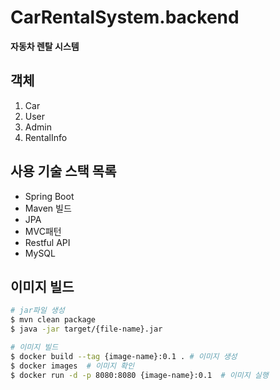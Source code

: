 # CarRentalSystem.backend
**자동차 렌탈 시스템**
## 객체
1. Car
2. User
3. Admin
4. RentalInfo

## 사용 기술 스택 목록
* Spring Boot
* Maven 빌드
* JPA
* MVC패턴 
* Restful API
* MySQL

## 이미지 빌드
```bash
# jar파일 생성
$ mvn clean package
$ java -jar target/{file-name}.jar

# 이미지 빌드
$ docker build --tag {image-name}:0.1 . # 이미지 생성
$ docker images  # 이미지 확인
$ docker run -d -p 8080:8080 {image-name}:0.1  # 이미지 실행
```
